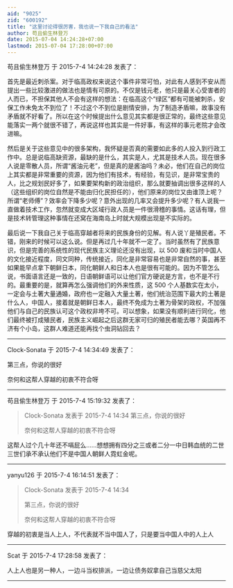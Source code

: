 ```yaml
---
aid: "9025"
zid: "600192"
title: "这里讨论得很厉害，我也说一下我自己的看法"
author: 苟且偷生林登万
date: 2015-07-04 14:24:28+07:00
lastmod: 2015-07-04 17:28:00+07:00
---
```


苟且偷生林登万 于 2015-7-4 14:24:28 发表了：

首先是最近刺杀案。对于临高政权来说这个事件非常可怕，对此有人感到不安从而提出一些比较激进的做法也是情有可原的。不仅是钱元老，他只是最关心受害者的人而已，不担保其他人不会有这样的想法：在临高这个“绿区”都有可能被刺杀，安保工作未免太不到位了！不过这个不到位是剧情安排，为了制造矛盾嘛，故事没有矛盾就不好看了。所以在这个时候提出什么意见其实都是很正常的，最终这些意见能落实一两个就很不错了，再说这样也其实是一件好事，有这样的事元老院才会改进嘛。

然后是关于这些意见中的很多架构，我怀疑是否真的需要如此多的人投入到行政工作中。总是说临高缺资源，最缺的是什么，其实是人，尤其是技术人员。现在很多人说是零散人员，所谓“酱油元老”，但是真的是酱油吗？未必，他们在自己的岗位上其实都是非常重要的资源，因为他们有技术，有经验，有见识，是非常宝贵的人，比之规划民好多了，如果要架构新的政治组织，那么就要抽调出很多这样的人（这些组织的岗位自然是不能由归化民担任的），他们原来的岗位又由谁顶上呢？所谓“老师傅”？效率会下降多少呢？意外出现的几率又会提升多少呢？有人说我一直做着技术工作，忽然就变成大区域行政人员是一件很滑稽的事情。这话有理，但是技术转管理这种事情在还窝在海南岛上时就大规模出现是不实际的。

最后说一下我自己关于临高穿越者将来的民族身份的见解。有人说丫是殖民者。不错，刚来的时候可以这么说。但是再过几十年就不一定了。当时虽然有了民族意识，但是完善的系统性的现代民族主义理论还没有出现，以 500 废和当时中国人的文化接近程度，同文同种，传统接近，同化是非常容易也是非常自然的事，甚至如果能早点拿下朝鲜日本，同化朝鲜人和日本人也是很有可能的。因为不管怎么说，书面语言还是一致的，日语朝鲜语可以让他们官方硬说是方言，也不是不行的。最重要的是，就算再怎么强调他们的外来性质，这 500 个人基数实在太小，一定会与土著大量通婚，政府也一定融入大量土著，他们统治范围下最大的土著是什么人，中国人，接着就是朝鲜日本人，最终不免成为土著为骨架的政权，不加强他们与自己的民族认可这个政权非垮不可。可以想象，如果没有顺利进行同化，他们最终被打成殖民者，民族主义崛起之后这群无家可归的殖民者能去哪？英国再不济有个小岛，这群人难道还能再找个虫洞钻回去？

---

Clock-Sonata 于 2015-7-4 14:34:49 发表了：

第三点，你说的很好

奈何和这帮人穿越的初衷不符合呀

---

苟且偷生林登万 于 2015-7-4 15:19:32 发表了：

> Clock-Sonata 发表于 2015-7-4 14:34 第三点，你说的很好
>
> 奈何和这帮人穿越的初衷不符合呀

这帮人过个几十年还不嗝屁么……想想拥有四分之三或者二分一中日韩血统的二世三世们承不承认他们不是中国人朝鲜人霓虹金呢。

---

yanyu126 于 2015-7-4 16:14:51 发表了：

> Clock-Sonata 发表于 2015-7-4 14:34
>
> 第三点，你说的很好
>
> 奈何和这帮人穿越的初衷不符合呀

穿越的初衷是当人上人，不代表就不当中国人了，只是要当中国人中的人上人

---

Scat 于 2015-7-4 17:28:58 发表了：

人上人也是另一种人，一边斗当权排派，一边让债务奴拿自己当慈父太阳

---

